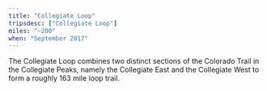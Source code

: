 ```yaml
---
title: "Collegiate Loop"
tripsdesc: ["Collegiate Loop"]
miles: "~200"
when: "September 2017"
---
```


The Collegiate Loop combines two distinct sections of the Colorado Trail in the Collegiate Peaks, namely the Collegiate East and the Collegiate West to form a roughly 163 mile loop trail.

